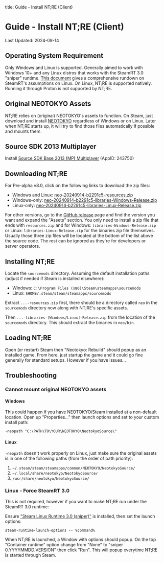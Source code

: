 title: Guide - Install NT;RE (Client)

# Guide - Install NT;RE (Client)
Last Updated: 2024-09-14

## Operating System Requirement

Only Windows and Linux is supported. Generally aimed to work with
Windows 10+ and any Linux distros that works with the SteamRT
3.0 "sniper" runtime. [This document](https://gitlab.steamos.cloud/steamrt/steam-runtime-tools/-/blob/main/docs/distro-assumptions.md)
gives a comprehensive rundown on SteamRT's assumptions on Linux.
On Linux, NT;RE is supported natively. Running it through Proton
is not supported by NT;RE.

## Original NEOTOKYO Assets

NT;RE relies on (original) NEOTOKYO's assets to function. On Steam, just
download and install [NEOTOKYO](steam://rungameid/244630) regardless of Windows
or on Linux. Later when NT;RE starts up, it will try to find those files
automatically if possible and mounts them.

## Source SDK 2013 Multiplayer

Install [Source SDK Base 2013 (MP) Multiplayer](steam://rungameid/243750) (AppID: 243750)

## Downloading NT;RE

For Pre-alpha v8.0, click on the following links to download the zip files:

* Windows and Linux: [neo-20240914-b2291c5-resources.zip](https://github.com/NeotokyoRebuild/neo/releases/download/v8.0-prealpha/neo-20240914-b2291c5-resources.zip)
* Windows-only: [neo-20240914-b2291c5-libraries-Windows-Release.zip](https://github.com/NeotokyoRebuild/neo/releases/download/v8.0-prealpha/neo-20240914-b2291c5-libraries-Windows-Release.zip)
* Linux-only: [neo-20240914-b2291c5-libraries-Linux-Release.zip](https://github.com/NeotokyoRebuild/neo/releases/download/v8.0-prealpha/neo-20240914-b2291c5-libraries-Linux-Release.zip)

For other versions, go to the [GitHub release](https://github.com/NeotokyoRebuild/neo/releases/) page and find the
version you want and expand the "Assets" section. You only need to install a zip file that ends with
`resources.zip` and for Windows: `libraries-Windows-Release.zip` or Linux: `libraries-Linux-Release.zip` for
the binaries zip file themselves. Usually those three zip files will be located at the bottom of the list above
the source code. The rest can be ignored as they're for developers or server operators.

## Installing NT;RE

Locate the `sourcemods` directory. Assuming the default installation paths
(adjust if needed if Steam is installed elsewhere):

* Windows: `C:\Program Files (x86)\Steam\steamapps\sourcemods`
* Linux: `$HOME/.steam/steam/steamapps/sourcemods`

Extract `...-resources.zip` first, there should be a directory called `neo`
in the `sourcemods` directory now along with NT;RE's specific assets.

Then `...-libraries-[Windows/Linux]-Release.zip` from the location of the
`sourcemods` directory. This should extract the binaries in `neo/bin`.

## Loading NT;RE

Open (or restart) Steam then "Neotokyo: Rebuild" should popup as an installed
game. From here, just startup the game and it could go fine generally for
standard setups. However if you have issues... 

## Troubleshooting

### Cannot mount original NEOTOKYO assets

#### Windows

This could happen if you have NEOTOKYO/Steam installed at a non-default 
location. Open up "Properties..." then launch options and set to your 
custom install path:

```
-neopath "C:\PATH\TO\YOUR\NEOTOKYO\NeotokyoSource\"
```

#### Linux

`-neopath` doesn't work properly on Linux, just make sure the original
assets is in one of the following paths (from the order of path priority):

1. `~/.steam/steam/steamapps/common/NEOTOKYO/NeotokyoSource/`
2. `~/.local/share/neotokyo/NeotokyoSource/`
3. `/usr/share/neotokyo/NeotokyoSource/`

### Linux - Force SteamRT 3.0

This is not required, however if you want to make NT;RE run under the
SteamRT 3.0 runtime:

Ensure ["Steam Linux Runtime 3.0 (sniper)"](steam://rungameid/1628350) is installed, then
set the launch options:

```
steam-runtime-launch-options -- %command%
```

When NT;RE is launched, a Window with options should popup. On the top
"Container runtime" option change from "None" to "sniper 0.YYYYMMDD.VERSION"
then click "Run". This will popup everytime NT;RE is started through Steam.

